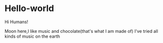 # Hello-world

Hi Humans!

Moon here,I like music and chocolate(that's what I am made of)
I've tried all kinds of music on the earth
